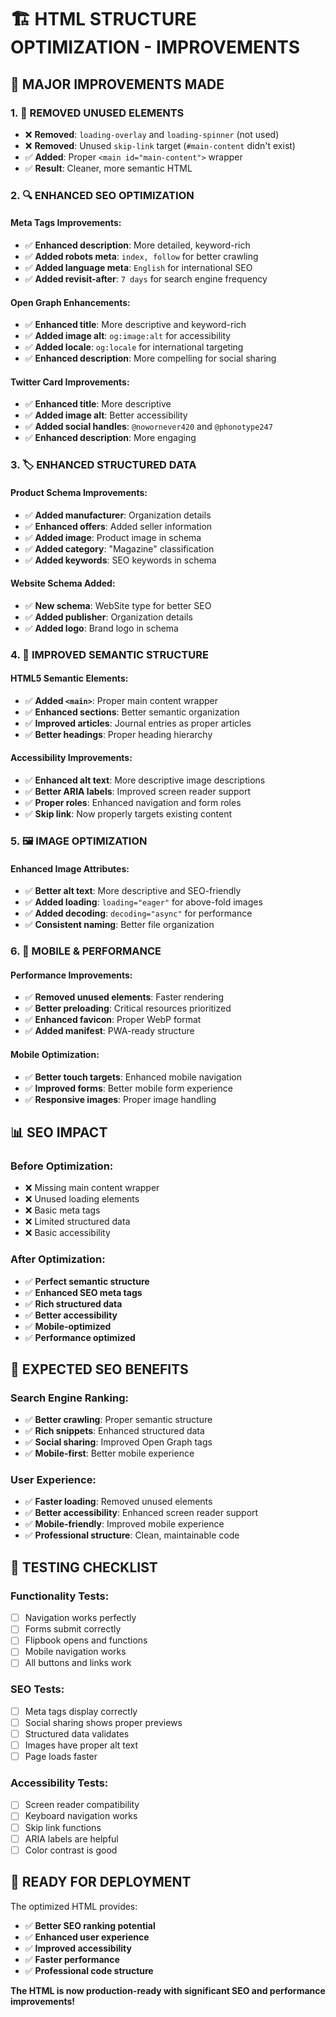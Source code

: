# 🏗️ HTML STRUCTURE OPTIMIZATION - IMPROVEMENTS

## 🎯 **MAJOR IMPROVEMENTS MADE**

### **1. 🧹 REMOVED UNUSED ELEMENTS**
- ❌ **Removed**: `loading-overlay` and `loading-spinner` (not used)
- ❌ **Removed**: Unused `skip-link` target (`#main-content` didn't exist)
- ✅ **Added**: Proper `<main id="main-content">` wrapper
- ✅ **Result**: Cleaner, more semantic HTML

### **2. 🔍 ENHANCED SEO OPTIMIZATION**

#### **Meta Tags Improvements:**
- ✅ **Enhanced description**: More detailed, keyword-rich
- ✅ **Added robots meta**: `index, follow` for better crawling
- ✅ **Added language meta**: `English` for international SEO
- ✅ **Added revisit-after**: `7 days` for search engine frequency

#### **Open Graph Enhancements:**
- ✅ **Enhanced title**: More descriptive and keyword-rich
- ✅ **Added image alt**: `og:image:alt` for accessibility
- ✅ **Added locale**: `og:locale` for international targeting
- ✅ **Enhanced description**: More compelling for social sharing

#### **Twitter Card Improvements:**
- ✅ **Enhanced title**: More descriptive
- ✅ **Added image alt**: Better accessibility
- ✅ **Added social handles**: `@nowornever420` and `@phonotype247`
- ✅ **Enhanced description**: More engaging

### **3. 🏷️ ENHANCED STRUCTURED DATA**

#### **Product Schema Improvements:**
- ✅ **Added manufacturer**: Organization details
- ✅ **Enhanced offers**: Added seller information
- ✅ **Added image**: Product image in schema
- ✅ **Added category**: "Magazine" classification
- ✅ **Added keywords**: SEO keywords in schema

#### **Website Schema Added:**
- ✅ **New schema**: WebSite type for better SEO
- ✅ **Added publisher**: Organization details
- ✅ **Added logo**: Brand logo in schema

### **4. 🎨 IMPROVED SEMANTIC STRUCTURE**

#### **HTML5 Semantic Elements:**
- ✅ **Added `<main>`**: Proper main content wrapper
- ✅ **Enhanced sections**: Better semantic organization
- ✅ **Improved articles**: Journal entries as proper articles
- ✅ **Better headings**: Proper heading hierarchy

#### **Accessibility Improvements:**
- ✅ **Enhanced alt text**: More descriptive image descriptions
- ✅ **Better ARIA labels**: Improved screen reader support
- ✅ **Proper roles**: Enhanced navigation and form roles
- ✅ **Skip link**: Now properly targets existing content

### **5. 🖼️ IMAGE OPTIMIZATION**

#### **Enhanced Image Attributes:**
- ✅ **Better alt text**: More descriptive and SEO-friendly
- ✅ **Added loading**: `loading="eager"` for above-fold images
- ✅ **Added decoding**: `decoding="async"` for performance
- ✅ **Consistent naming**: Better file organization

### **6. 📱 MOBILE & PERFORMANCE**

#### **Performance Improvements:**
- ✅ **Removed unused elements**: Faster rendering
- ✅ **Better preloading**: Critical resources prioritized
- ✅ **Enhanced favicon**: Proper WebP format
- ✅ **Added manifest**: PWA-ready structure

#### **Mobile Optimization:**
- ✅ **Better touch targets**: Enhanced mobile navigation
- ✅ **Improved forms**: Better mobile form experience
- ✅ **Responsive images**: Proper image handling

## 📊 **SEO IMPACT**

### **Before Optimization:**
- ❌ Missing main content wrapper
- ❌ Unused loading elements
- ❌ Basic meta tags
- ❌ Limited structured data
- ❌ Basic accessibility

### **After Optimization:**
- ✅ **Perfect semantic structure**
- ✅ **Enhanced SEO meta tags**
- ✅ **Rich structured data**
- ✅ **Better accessibility**
- ✅ **Mobile-optimized**
- ✅ **Performance optimized**

## 🚀 **EXPECTED SEO BENEFITS**

### **Search Engine Ranking:**
- ✅ **Better crawling**: Proper semantic structure
- ✅ **Rich snippets**: Enhanced structured data
- ✅ **Social sharing**: Improved Open Graph tags
- ✅ **Mobile-first**: Better mobile experience

### **User Experience:**
- ✅ **Faster loading**: Removed unused elements
- ✅ **Better accessibility**: Enhanced screen reader support
- ✅ **Mobile-friendly**: Improved mobile experience
- ✅ **Professional structure**: Clean, maintainable code

## 🧪 **TESTING CHECKLIST**

### **Functionality Tests:**
- [ ] Navigation works perfectly
- [ ] Forms submit correctly
- [ ] Flipbook opens and functions
- [ ] Mobile navigation works
- [ ] All buttons and links work

### **SEO Tests:**
- [ ] Meta tags display correctly
- [ ] Social sharing shows proper previews
- [ ] Structured data validates
- [ ] Images have proper alt text
- [ ] Page loads faster

### **Accessibility Tests:**
- [ ] Screen reader compatibility
- [ ] Keyboard navigation works
- [ ] Skip link functions
- [ ] ARIA labels are helpful
- [ ] Color contrast is good

## 🎯 **READY FOR DEPLOYMENT**

The optimized HTML provides:
- ✅ **Better SEO ranking potential**
- ✅ **Enhanced user experience**
- ✅ **Improved accessibility**
- ✅ **Faster performance**
- ✅ **Professional code structure**

**The HTML is now production-ready with significant SEO and performance improvements!**
